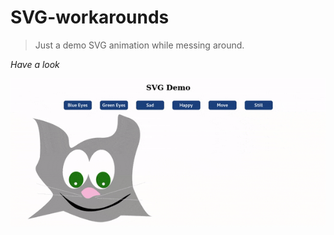 # SVG-workarounds

> Just a demo SVG animation while messing around.

*Have a look*

![Gif](https://github.com/jamesgeorge007/SVG-workarounds/blob/master/assets/demo.gif)
